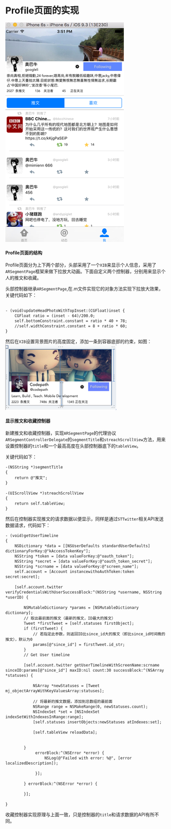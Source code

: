 # Profile页面的实现

![](https://raw.githubusercontent.com/kasfori/KTwitter/master/demo%E7%9B%B8%E5%85%B3%E6%88%AA%E5%9B%BE/Profile%E9%A1%B5%E7%9A%84%E5%AE%9E%E7%8E%B0.png)

#### Profile页面的结构

Profile页面分为上下两个部分，头部采用了一个`XIB`来显示个人信息，采用了`ARSegmentPage`框架来做下拉放大动画。下面自定义两个控制器，分别用来显示个人的推文和收藏。

头部控制器继承`ARSegmentPage`,在.m文件实现它的对象方法实现下拉放大效果，关键代码如下：

```

- (void)updateHeadPhotoWithTopInset:(CGFloat)inset {
    CGFloat ratio = (inset - 64)/200.0;
    self.bottomConstraint.constant = ratio * 40 + 78;
    //self.widthConstraint.constant = 8 + ratio * 60;
}

``` 
然后在`XIB`设置背景图片的高度固定，添加一条到容器底部的约束，如图：
![](https://raw.githubusercontent.com/kasfori/KTwitter/master/demo%E7%9B%B8%E5%85%B3%E6%88%AA%E5%9B%BE/Profile%E5%A4%B4%E9%83%A8%E7%BA%A6%E6%9D%9F.png)


#### 显示推文和收藏控制器

新建推文和收藏控制器，实现`ARSegmentPage`的代理协议`ARSegmentControllerDelegate`的`segmentTitle`和`streachScrollView`方法，用来设置控制器的`title`和一个最高高度在头部控制器底下的`tableView`。

关键代码如下：

```
-(NSString *)segmentTitle
{
    return @"推文";
}

-(UIScrollView *)streachScrollView
{
    return self.tableView;
}

```

然后在控制器实现推文的请求数据以便显示，同样是通过`STTwitter`相关API发送数据请求，代码如下：

```
- (void)getUserTimeline
{
    NSDictionary *data = [[NSUserDefaults standardUserDefaults] dictionaryForKey:@"kAccessTokenKey"];
    NSString *token = [data valueForKey:@"oauth_token"];
    NSString *secret = [data valueForKey:@"oauth_token_secret"];
    NSString *scrname = [data valueForKey:@"screen_name"];
    self.account = [Account instancewithoAuthToken:token secret:secret];

    [self.account.twitter verifyCredentialsWithUserSuccessBlock:^(NSString *username, NSString *userID) {
        
        NSMutableDictionary *params = [NSMutableDictionary dictionary];
        // 取出最前面的推文（最新的推文，ID最大的推文）
        Tweet *firstTweet = [self.statuses firstObject];
        if (firstTweet) {
            // 若指定此参数，则返回ID比since_id大的推文（即比since_id时间晚的推文），默认为0
            params[@"since_id"] = firstTweet.id_str;
        }
        // Get User timeline
        
        [self.account.twitter getUserTimelineWithScreenName:scrname sinceID:params[@"since_id"] maxID:nil count:30 successBlock:^(NSArray *statuses) {
 
            NSArray *newStatuses = [Tweet mj_objectArrayWithKeyValuesArray:statuses];
            
            // 将最新的推文数据，添加到总数组的最前面
            NSRange range = NSMakeRange(0, newStatuses.count);
            NSIndexSet *set = [NSIndexSet indexSetWithIndexesInRange:range];
            [self.statuses insertObjects:newStatuses atIndexes:set];
            
            [self.tableView reloadData];


        }
             errorBlock:^(NSError *error) {
                 NSLog(@"Failed with error: %@", [error localizedDescription]);

             }];
        
        } errorBlock:^(NSError *error) {
            
        }];
    
}

```

收藏控制器实现原理与上面一致，只是控制器的`title`和请求数据的API有所不同。